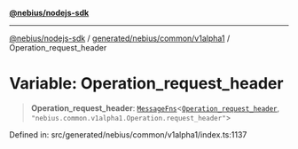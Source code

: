 [**@nebius/nodejs-sdk**](../../../../../README.md)

---

[@nebius/nodejs-sdk](../../../../../README.md) / [generated/nebius/common/v1alpha1](../README.md) / Operation_request_header

# Variable: Operation_request_header

> **Operation_request_header**: [`MessageFns`](../../../../../runtime/protos/core/interfaces/MessageFns.md)\<[`Operation_request_header`](../interfaces/Operation_request_header.md), `"nebius.common.v1alpha1.Operation.request_header"`\>

Defined in: src/generated/nebius/common/v1alpha1/index.ts:1137
